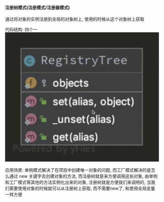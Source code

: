 #### 注册树模式(注册模式/注册器模式)
通过将对象的实例注册到全局的对象树上, 使用的时候从这个对象树上获取

代码结构: 四个一
![avatar](../../resources/5.png)


应用场景: 单例模式解决了在项目中创建唯一对象的问题, 而工厂模式解决的是怎么通过 new 关键字去创建对象的方法, 而注册树就是来方便调用这些对象, 由单例和工厂模式等其他的方法实例化出来的对象, 注册树就是方便我们来调用的, 当我们需要使用对象的时候就可以从注册树上获取, 而不需要new了, 和使用全局变量一样方便